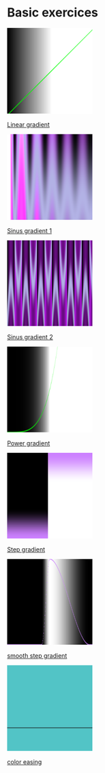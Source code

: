 
# Basic exercices

<img src="../images/bos-shader-example-00.png" width="200" height="200" />

[Linear gradient](https://b2renger.github.io/p5js-shaders/Basics_bos/bos-shader-gradiant-00/)

<img src="../images/bos-gradiant-sin00.png" width="200" height="200" />

[Sinus gradient 1](https://b2renger.github.io/p5js-shaders/Basics_bos/bos-shader-gradiant-sin00/)

<img src="../images/bos-gradiant-sin01.png" width="200" height="200" />

[Sinus gradient 2](https://b2renger.github.io/p5js-shaders/Basics_bos/bos-shader-gradiant-sin01/)

<img src="../images/bos-gradiant-pow.png" width="200" height="200" />

[Power gradient ](https://b2renger.github.io/p5js-shaders/Basics_bos/bos-shader-gradiant-power/)

<img src="../images/bos-gradiant-step.png" width="200" height="200" />

[Step gradient ](https://b2renger.github.io/p5js-shaders/Basics_bos/bos-shader-gradiant-step/)

<img src="../images/bos-gradiant-smoothstep.png" width="200" height="200" />

[smooth step gradient ](https://b2renger.github.io/p5js-shaders/Basics_bos/bos-shader-gradiant-smoothstep/)

<img src="../gifs/color_easing.gif" width="200" height="200" />

[color easing ](https://b2renger.github.io/p5js-shaders/Basics_bos/bos-shader-color-easing/)